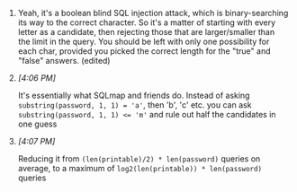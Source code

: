 1.  Yeah, it's a boolean blind SQL injection attack, which is binary-searching its way to the correct character. So it's a matter of starting with every letter as a candidate, then rejecting those that are larger/smaller than the limit in the query. You should be left with only one possibility for each char, provided you picked the correct length for the "true" and "false" answers. (edited)
    
2.  _[_4:06 PM_]_
    
    It's essentially what SQLmap and friends do. Instead of asking `substring(password, 1, 1) = 'a'`, then 'b', 'c' etc. you can ask `substring(password, 1, 1) <= 'm'` and rule out half the candidates in one guess
    
3.  _[_4:07 PM_]_
    
    Reducing it from `(len(printable)/2) * len(password)` queries on average, to a maximum of `log2(len(printable)) * len(password)` queries

